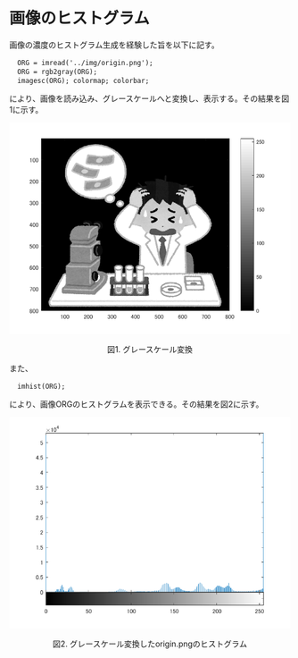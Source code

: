﻿# 画像のヒストグラム
  
  画像の濃度のヒストグラム生成を経験した旨を以下に記す。

      ORG = imread('../img/origin.png');
      ORG = rgb2gray(ORG);
      imagesc(ORG); colormap; colorbar;

  により、画像を読み込み、グレースケールへと変換し、表示する。その結果を図1に示す。

  ![img](../img/4-1.png)
  <p align="center">図1. グレースケール変換</p>


  また、
  
      imhist(ORG);
  
  により、画像ORGのヒストグラムを表示できる。その結果を図2に示す。

  ![img](../img/4-2.png)
  <p align="center">図2. グレースケール変換したorigin.pngのヒストグラム</p>

  
